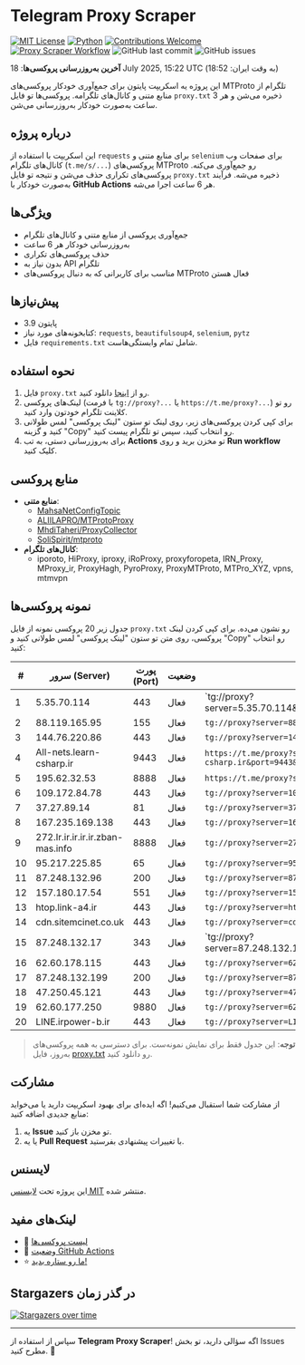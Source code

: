 # Telegram Proxy Scraper

[![MIT License](https://img.shields.io/badge/license-MIT-blue.svg)](https://opensource.org/licenses/MIT)
[![Python](https://img.shields.io/badge/python-3.9-blue)](https://www.python.org/downloads/)
[![Contributions Welcome](https://img.shields.io/badge/contributions-welcome-brightgreen.svg?style=flat)](https://github.com/Argh94/telegram-proxy-scraper/issues)
[![Proxy Scraper Workflow](https://github.com/Poriya58p/telegram-proxy-scraper/actions/workflows/scraper.yml/badge.svg)](https://github.com/Argh94/telegram-proxy-scraper/actions/workflows/scraper.yml)
![GitHub last commit](https://img.shields.io/github/last-commit/Argh94/telegram-proxy-scraper)
![GitHub issues](https://img.shields.io/github/issues/Argh94/telegram-proxy-scraper)

**آخرین به‌روزرسانی پروکسی‌ها**: 18 July 2025, 15:22 UTC (به وقت ایران: 18:52)

این پروژه یه اسکریپت پایتون برای جمع‌آوری خودکار پروکسی‌های MTProto تلگرام از منابع متنی و کانال‌های تلگرامه. پروکسی‌ها تو فایل `proxy.txt` ذخیره می‌شن و هر 3 ساعت به‌صورت خودکار به‌روزرسانی می‌شن.

## درباره پروژه

این اسکریپت با استفاده از `requests` برای منابع متنی و `selenium` برای صفحات وب کانال‌های تلگرام (`t.me/s/...`) پروکسی‌های MTProto رو جمع‌آوری می‌کنه. پروکسی‌های تکراری حذف می‌شن و نتیجه تو فایل `proxy.txt` ذخیره می‌شه. فرآیند به‌صورت خودکار با **GitHub Actions** هر 6 ساعت اجرا می‌شه.

## ویژگی‌ها
- جمع‌آوری پروکسی از منابع متنی و کانال‌های تلگرام
- به‌روزرسانی خودکار هر 6 ساعت
- حذف پروکسی‌های تکراری
- بدون نیاز به API تلگرام
- مناسب برای کاربرانی که به دنبال پروکسی‌های MTProto فعال هستن

## پیش‌نیازها
- پایتون 3.9
- کتابخونه‌های مورد نیاز: `requests`, `beautifulsoup4`, `selenium`, `pytz`
- فایل `requirements.txt` شامل تمام وابستگی‌هاست.

## نحوه استفاده
1. فایل `proxy.txt` رو از [اینجا](proxy.txt) دانلود کنید.
2. لینک‌های پروکسی (با فرمت `tg://proxy?...` یا `https://t.me/proxy?...`) رو تو کلاینت تلگرام خودتون وارد کنید.
3. برای کپی کردن پروکسی‌های زیر، روی لینک تو ستون "لینک پروکسی" لمس طولانی کنید و گزینه "Copy" رو انتخاب کنید، سپس تو تلگرام پیست کنید.
4. برای به‌روزرسانی دستی، به تب **Actions** تو مخزن برید و روی **Run workflow** کلیک کنید.

## منابع پروکسی
- **منابع متنی**:
  - [MahsaNetConfigTopic](https://raw.githubusercontent.com/MahsaNetConfigTopic/proxy/main/proxies.txt)
  - [ALIILAPRO/MTProtoProxy](https://raw.githubusercontent.com/ALIILAPRO/MTProtoProxy/main/proxy-list.txt)
  - [MhdiTaheri/ProxyCollector](https://raw.githubusercontent.com/MhdiTaheri/ProxyCollector/main/proxy.txt)
  - [SoliSpirit/mtproto](https://raw.githubusercontent.com/SoliSpirit/mtproto/master/all_proxies.txt)
- **کانال‌های تلگرام**:
  - iporoto, HiProxy, iproxy, iRoProxy, proxyforopeta, IRN_Proxy, MProxy_ir, ProxyHagh, PyroProxy, ProxyMTProto, MTPro_XYZ, vpns, mtmvpn

## نمونه پروکسی‌ها
جدول زیر 20 پروکسی نمونه از فایل `proxy.txt` رو نشون می‌ده. برای کپی کردن لینک پروکسی، روی متن تو ستون "لینک پروکسی" لمس طولانی کنید و "Copy" رو انتخاب کنید:

| #  | سرور (Server)       | پورت (Port) | وضعیت     | لینک پروکسی                     |
|----|---------------------|-------------|-----------|---------------------------------|
| 1 | 5.35.70.114 | 443 | فعال | `tg://proxy?server=5.35.70.114&port=443&secret=ee07df7df7df7dfffffdfffffffffffc07646f776e6c6f61642e77696e646f77737570646174652e636f6d)|[پروکسی](https://t.me/proxy?server=89.110.78.179` |
| 2 | 88.119.165.95 | 155 | فعال | `tg://proxy?server=88.119.165.95&port=155&secret=7rXpXsHm4qJ_nKJvoq_oq_ptZWRpYS5zdGVhbXBvd2VyZWQuY29t` |
| 3 | 144.76.220.86 | 443 | فعال | `tg://proxy?server=144.76.220.86&port=443&secret=7s8J5YYVhvOdr-WqHy_58gVtZWRpYS5zdGVhbXBvd2VyZWQuY29t` |
| 4 | All-nets.learn-csharp.ir | 9443 | فعال | `https://t.me/proxy?server=All-nets.learn-csharp.ir&port=9443&secret=eeNEgYdJvXrFGRMCIMJdCQtY2RueWVrdGFuZXQuY29tZmFyYWthdi5jb212YW4ubmFqdmEuY29tAAAAAAAAAAAAAAAAAAAAAAAAAAAAAAAA` |
| 5 | 195.62.32.53 | 8888 | فعال | `https://t.me/proxy?server=195.62.32.53&port=8888&secret=7gAA8A8Pd1VV____9QBuLmltZWRpYS5zdGVhbXBvd2VyZWQuY29t` |
| 6 | 109.172.84.78 | 443 | فعال | `tg://proxy?server=109.172.84.78&port=443&secret=7td9tD7jch8Py0Ck_2O1zSdtZWRpYS5zdGVhbXBvd2VyZWQuY29t` |
| 7 | 37.27.89.14 | 81 | فعال | `tg://proxy?server=37.27.89.14&port=81&secret=7gAA8A8Pd1VV____9QBuLmltZWRpYS5zdGVhbXBvd2VyZWQuY29t` |
| 8 | 167.235.169.138 | 443 | فعال | `tg://proxy?server=167.235.169.138&port=443&secret=7gffffffff` |
| 9 | 272.Ir.ir.ir.ir.ir.zban-mas.info | 8888 | فعال | `tg://proxy?server=272.Ir.ir.ir.ir.ir.zban-mas.info&port=8888&secret=7gAA8A8Pd1VV____9QBuLmltZWRpYS5zdGVhbXBvd2VyZWQuY29t` |
| 10 | 95.217.225.85 | 65 | فعال | `tg://proxy?server=95.217.225.85&port=65&secret=1320PuNyHw_LQKT_Y7XNJw` |
| 11 | 87.248.132.96 | 200 | فعال | `tg://proxy?server=87.248.132.96&port=200&secret=eeNEgYdJvXrFGRMCIMJdCQ` |
| 12 | 157.180.17.54 | 551 | فعال | `tg://proxy?server=157.180.17.54&port=551&secret=eeNEgYdJvXrFGRMCIMJdCQ` |
| 13 | htop.link-a4.ir | 443 | فعال | `tg://proxy?server=htop.link-a4.ir&port=443&secret=eed77db43ee3721f0fcb40a4ff63b5cd276D656469612E737465616D706F77657265642E636F6D` |
| 14 | cdn.sitemcinet.co.uk | 443 | فعال | `tg://proxy?server=cdn.sitemcinet.co.uk&port=443&secret=7gAA8A8Pd1VV____9QBuLmltZWRpYS5zdGVhbXBvd2VyZWQuY29t****` |
| 15 | 87.248.132.17 | 343 | فعال | `tg://proxy?server=87.248.132.17&port=343&secret=eed77db43ee3721f0fcb40a4ff63b5cd276D656469612E737465616D706F77657265642E636F6D)`` |
| 16 | 62.60.178.115 | 443 | فعال | `tg://proxy?server=62.60.178.115&port=443&secret=1603010200010001fc030386e24c3add` |
| 17 | 87.248.132.199 | 200 | فعال | `tg://proxy?server=87.248.132.199&port=200&secret=7gAA8A8Pd1VV____9QBuLmktLXcuZ28tLS0=` |
| 18 | 47.250.45.121 | 443 | فعال | `tg://proxy?server=47.250.45.121&port=443&secret=eeb2c426a5aaa97f69f6e386d64f8c789a617a7572652e6d6963726f736f66742e636f6d` |
| 19 | 62.60.177.250 | 9880 | فعال | `tg://proxy?server=62.60.177.250&port=9880&secret=ee0000f00f0f775555fffffff5006e2e696d656469612e737465616d706f77657265642e636f6d` |
| 20 | LINE.irpower-b.ir | 443 | فعال | `tg://proxy?server=LINE.irpower-b.ir&port=443&secret=eed77db43ee3721f0fcb40a4ff63b5cd276D656469612E737465616D706F77657265642E636F6D` |


> **توجه**: این جدول فقط برای نمایش نمونه‌ست. برای دسترسی به همه پروکسی‌های به‌روز، فایل [proxy.txt](proxy.txt) رو دانلود کنید.

## مشارکت
از مشارکت شما استقبال می‌کنیم! اگه ایده‌ای برای بهبود اسکریپت دارید یا می‌خواید منابع جدیدی اضافه کنید:
1. یه **Issue** تو مخزن باز کنید.
2. یا یه **Pull Request** با تغییرات پیشنهادی بفرستید.

## لایسنس
این پروژه تحت [لایسنس MIT](LICENSE) منتشر شده.

## لینک‌های مفید
- 📄 [لیست پروکسی‌ها](proxy.txt)
- 🚀 [وضعیت GitHub Actions](https://github.com/Argh94/telegram-proxy-scraper/actions)
- ⭐ [ما رو ستاره بدید!](https://github.com/Argh94/telegram-proxy-scraper)

## Stargazers در گذر زمان
[![Stargazers over time](https://starchart.cc/Argh94/telegram-proxy-scraper.svg?variant=adaptive)](https://starchart.cc/Argh94/telegram-proxy-scraper)

---

سپاس از استفاده از **Telegram Proxy Scraper**! اگه سؤالی دارید، تو بخش Issues مطرح کنید. 🌟
